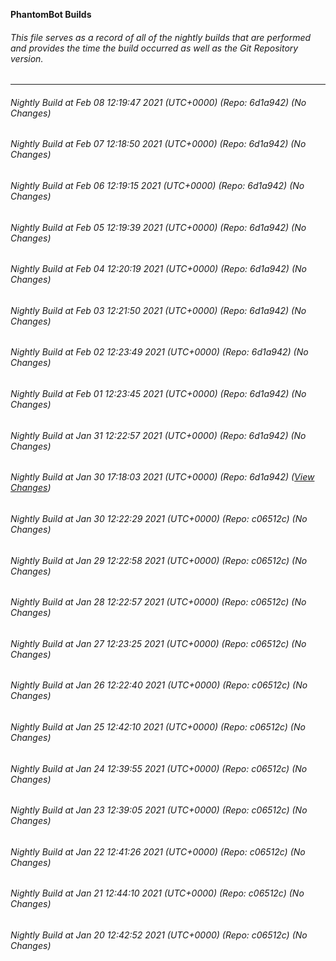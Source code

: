 **PhantomBot Builds**

###### This file serves as a record of all of the nightly builds that are performed and provides the time the build occurred as well as the Git Repository version.
-------------------------------------------------------------------------------------------------------------
###### Nightly Build at Feb 08 12:19:47 2021 (UTC+0000) (Repo: 6d1a942) (No Changes)
###### Nightly Build at Feb 07 12:18:50 2021 (UTC+0000) (Repo: 6d1a942) (No Changes)
###### Nightly Build at Feb 06 12:19:15 2021 (UTC+0000) (Repo: 6d1a942) (No Changes)
###### Nightly Build at Feb 05 12:19:39 2021 (UTC+0000) (Repo: 6d1a942) (No Changes)
###### Nightly Build at Feb 04 12:20:19 2021 (UTC+0000) (Repo: 6d1a942) (No Changes)
###### Nightly Build at Feb 03 12:21:50 2021 (UTC+0000) (Repo: 6d1a942) (No Changes)
###### Nightly Build at Feb 02 12:23:49 2021 (UTC+0000) (Repo: 6d1a942) (No Changes)
###### Nightly Build at Feb 01 12:23:45 2021 (UTC+0000) (Repo: 6d1a942) (No Changes)
###### Nightly Build at Jan 31 12:22:57 2021 (UTC+0000) (Repo: 6d1a942) (No Changes)
###### Nightly Build at Jan 30 17:18:03 2021 (UTC+0000) (Repo: 6d1a942) ([View Changes](https://github.com/PhantomBot/PhantomBot/compare/c06512c...6d1a942))
###### Nightly Build at Jan 30 12:22:29 2021 (UTC+0000) (Repo: c06512c) (No Changes)
###### Nightly Build at Jan 29 12:22:58 2021 (UTC+0000) (Repo: c06512c) (No Changes)
###### Nightly Build at Jan 28 12:22:57 2021 (UTC+0000) (Repo: c06512c) (No Changes)
###### Nightly Build at Jan 27 12:23:25 2021 (UTC+0000) (Repo: c06512c) (No Changes)
###### Nightly Build at Jan 26 12:22:40 2021 (UTC+0000) (Repo: c06512c) (No Changes)
###### Nightly Build at Jan 25 12:42:10 2021 (UTC+0000) (Repo: c06512c) (No Changes)
###### Nightly Build at Jan 24 12:39:55 2021 (UTC+0000) (Repo: c06512c) (No Changes)
###### Nightly Build at Jan 23 12:39:05 2021 (UTC+0000) (Repo: c06512c) (No Changes)
###### Nightly Build at Jan 22 12:41:26 2021 (UTC+0000) (Repo: c06512c) (No Changes)
###### Nightly Build at Jan 21 12:44:10 2021 (UTC+0000) (Repo: c06512c) (No Changes)
###### Nightly Build at Jan 20 12:42:52 2021 (UTC+0000) (Repo: c06512c) (No Changes)
